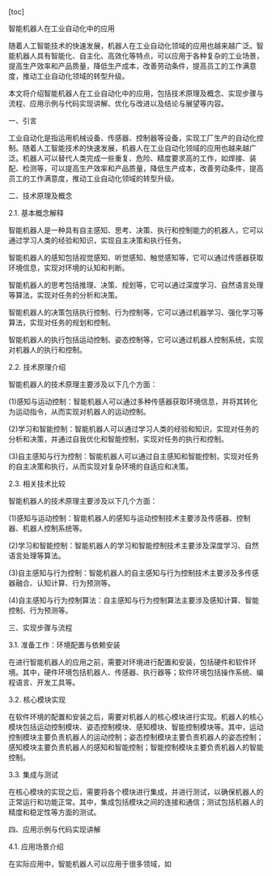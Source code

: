 
[toc]                    
                
                
智能机器人在工业自动化中的应用

随着人工智能技术的快速发展，机器人在工业自动化领域的应用也越来越广泛。智能机器人具有智能化、自主化、高效化等特点，可以应用于各种复杂的工业场景，提高生产效率和产品质量，降低生产成本，改善劳动条件，提高员工的工作满意度，推动工业自动化领域的转型升级。

本文将介绍智能机器人在工业自动化中的应用，包括技术原理及概念、实现步骤与流程、应用示例与代码实现讲解、优化与改进以及结论与展望等内容。

一、引言

工业自动化是指运用机械设备、传感器、控制器等设备，实现工厂生产的自动化控制。随着人工智能技术的快速发展，机器人在工业自动化领域的应用也越来越广泛。机器人可以替代人类完成一些重复、危险、精度要求高的工作，如焊接、装配、检测等，可以提高生产效率和产品质量，降低生产成本，改善劳动条件，提高员工的工作满意度，推动工业自动化领域的转型升级。

二、技术原理及概念

2.1. 基本概念解释

智能机器人是一种具有自主感知、思考、决策、执行和控制能力的机器人，它可以通过学习人类的经验和知识，实现自主决策和执行任务。

智能机器人的感知包括视觉感知、听觉感知、触觉感知等，它可以通过传感器获取环境信息，实现对环境的认知和判断。

智能机器人的思考包括推理、决策、规划等，它可以通过深度学习、自然语言处理等算法，实现对任务的分析和决策。

智能机器人的决策包括执行控制、行为控制等，它可以通过机器学习、强化学习等算法，实现对任务的规划和控制。

智能机器人的执行包括运动控制、姿态控制等，它可以通过机器人控制系统，实现对机器人的执行和控制。

2.2. 技术原理介绍

智能机器人的技术原理主要涉及以下几个方面：

(1)感知与运动控制：智能机器人可以通过多种传感器获取环境信息，并将其转化为运动指令，从而实现对机器人的运动控制。

(2)学习和智能控制：智能机器人可以通过学习人类的经验和知识，实现对任务的分析和决策，并通过自我优化和智能控制，实现对任务的执行和控制。

(3)自主感知与行为控制：智能机器人可以通过自主感知和智能控制，实现对任务的自主决策和执行，从而实现对复杂环境的自适应和决策。

2.3. 相关技术比较

智能机器人的技术原理主要涉及以下几个方面：

(1)感知与运动控制：智能机器人的感知与运动控制技术主要涉及传感器、控制器、机器人控制系统等。

(2)学习和智能控制：智能机器人的学习和智能控制技术主要涉及深度学习、自然语言处理等算法。

(3)自主感知与行为控制：智能机器人的自主感知与行为控制技术主要涉及多传感器融合、认知计算、行为预测等。

(4)自主感知与行为控制算法：自主感知与行为控制算法主要涉及感知计算、智能控制、行为预测等。

三、实现步骤与流程

3.1. 准备工作：环境配置与依赖安装

在进行智能机器人的应用之前，需要对环境进行配置和安装，包括硬件和软件环境。其中，硬件环境包括机器人、传感器、执行器等；软件环境包括操作系统、编程语言、开发工具等。

3.2. 核心模块实现

在软件环境的配置和安装之后，需要对机器人的核心模块进行实现。机器人的核心模块包括运动控制模块、姿态控制模块、感知模块、智能控制模块等。其中，运动控制模块主要负责机器人的运动控制；姿态控制模块主要负责机器人的姿态控制；感知模块主要负责机器人的感知和智能控制；智能控制模块主要负责机器人的智能控制。

3.3. 集成与测试

在核心模块的实现之后，需要将各个模块进行集成，并进行测试，以确保机器人的正常运行和功能正常。其中，集成包括模块之间的连接和通信；测试包括机器人的精度和稳定性等方面的测试。

四、应用示例与代码实现讲解

4.1. 应用场景介绍

在实际应用中，智能机器人可以应用于很多领域，如

